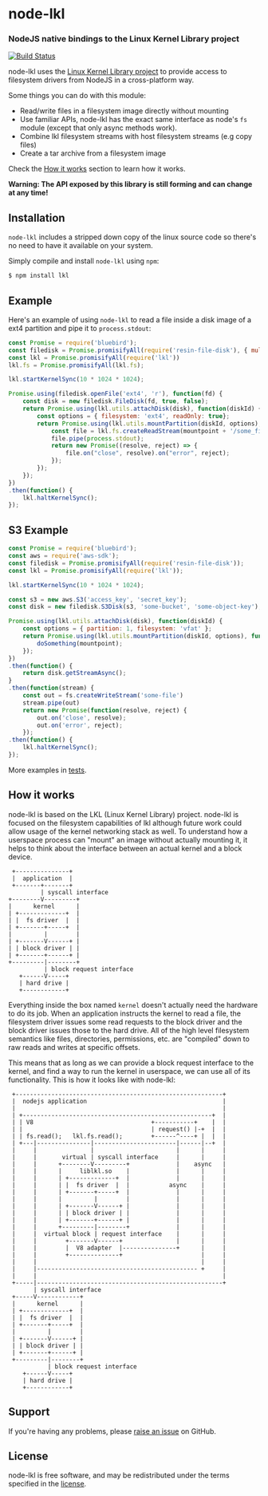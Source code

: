 node-lkl
=========
### NodeJS native bindings to the Linux Kernel Library project
[![Build Status](https://travis-ci.org/resin-io/node-lkl.svg?branch=master)](https://travis-ci.org/resin-io/node-lkl)

node-lkl uses the [Linux Kernel Library project](https://github.com/lkl/linux) to provide access to filesystem drivers
from NodeJS in a cross-platform way.

Some things you can do with this module:

* Read/write files in a filesystem image directly without mounting
* Use familiar APIs, node-lkl has the exact same interface as node's `fs` module (except that only async methods work).
* Combine lkl filesystem streams with host filesystem streams (e.g copy files)
* Create a tar archive from a filesystem image

Check the [How it works](#how-it-works) section to learn how it works.

**Warning: The API exposed by this library is still forming and can change at
any time!**

Installation
------------

`node-lkl` includes a stripped down copy of the linux source code so
there's no need to have it available on your system.

Simply compile and install `node-lkl` using `npm`:

``` bash
$ npm install lkl
```

Example
-------

Here's an example of using `node-lkl` to read a file inside a disk image of
a ext4 partition and pipe it to `process.stdout`:

``` javascript
const Promise = require('bluebird');
const filedisk = Promise.promisifyAll(require('resin-file-disk'), { multiArgs: true });
const lkl = Promise.promisifyAll(require('lkl'))
lkl.fs = Promise.promisifyAll(lkl.fs);

lkl.startKernelSync(10 * 1024 * 1024);

Promise.using(filedisk.openFile('ext4', 'r'), function(fd) {
	const disk = new filedisk.FileDisk(fd, true, false);
	return Promise.using(lkl.utils.attachDisk(disk), function(diskId) {
		const options = { filesystem: 'ext4', readOnly: true};
		return Promise.using(lkl.utils.mountPartition(diskId, options), function(mountpoint) {
			const file = lkl.fs.createReadStream(mountpoint + '/some_file');
			file.pipe(process.stdout);
			return new Promise((resolve, reject) => {
				file.on("close", resolve).on("error", reject);
			});
		});
	});
})
.then(function() {
	lkl.haltKernelSync();
});
```

S3 Example
----------

```javascript
const Promise = require('bluebird');
const aws = require('aws-sdk');
const filedisk = Promise.promisifyAll(require('resin-file-disk'));
const lkl = Promise.promisifyAll(require('lkl'));

lkl.startKernelSync(10 * 1024 * 1024);

const s3 = new aws.S3('access_key', 'secret_key');
const disk = new filedisk.S3Disk(s3, 'some-bucket', 'some-object-key');

Promise.using(lkl.utils.attachDisk(disk), function(diskId) {
	const options = { partition: 1, filesystem: 'vfat' };
	return Promise.using(lkl.utils.mountPartition(diskId, options), function(mountpoint) {
		doSomething(mountpoint);
	});
})
.then(function() {
	return disk.getStreamAsync();
}
.then(function(stream) {
	const out = fs.createWriteStream('some-file')
	stream.pipe(out)
	return new Promise(function(resolve, reject) {
		out.on('close', resolve);
		out.on('error', reject);
	});
.then(function() {
	lkl.haltKernelSync();
});
```

More examples in [tests](test/index.js).

How it works
------------

node-lkl is based on the LKL (Linux Kernel Library) project. node-lkl is
focused on the filesystem capabilities of lkl although future work could allow
usage of the kernel networking stack as well. To understand how a userspace
process can "mount" an image without actually mounting it, it helps to think
about the interface between an actual kernel and a block device.

```
 +---------------+
 |  application  |
 +-------+-------+
         | syscall interface
+--------V---------+
|      kernel      |
| +-------------+  |
| |  fs driver  |  |
| +-------+-----+  |
|         |        |
| +-------V------+ |
| | block driver | |
| +-------+------+ |
+---------|--------+
          | block request interface
   +------V-----+
   | hard drive |
   +------------+
```

Everything inside the box named `kernel` doesn't actually need the hardware
to do its job. When an application instructs the kernel to read a file, the
filesystem driver issues some read requests to the block driver and the block
driver issues those to the hard drive. All of the high level filesystem
semantics like files, directories, permissions, etc. are "compiled" down to raw
reads and writes at specific offsets.

This means that as long as we can provide a block request interface to the
kernel, and find a way to run the kernel in userspace, we can use all of its
functionality. This is how it looks like with node-lkl:

```
 +----------------------------------------------------------+
 |  nodejs application                                      |
 |                                                          |
 | +-----------------------------------------------------+  |
 | | V8                                 +-----------+    |  |
 | |                                    | request() |-+  |  |
 | | fs.read();   lkl.fs.read();        +------^----+ |  |  |
 | +---|---------------|-----------------------|------|--+  |
 |     |               |                       |      |     |
 |     |       virtual | syscall interface     |      |     |
 |     |      +--------V---------+             |    async   |
 |     |      |     liblkl.so    |             |      |     |
 |     |      | +-------------+  |             |      |     |
 |     |      | |  fs driver  |  |           async    |     |
 |     |      | +-------+-----+  |             |      |     |
 |     |      |         |        |             |      |     |
 |     |      | +-------V------+ |             |      |     |
 |     |      | | block driver | |             |      |     |
 |     |      | +-------+------+ |             |      |     |
 |     |      +---------|--------+             |      |     |
 |     |  virtual block | request interface    |      |     |
 |     |        +-------V------+               |      |     |
 |     |        |  V8 adapter  |---------------+      |     |
 |     |        +--------------+                      |     |
 |     |                                              |     |
 |     |--------------------------------------------- +     |
 |     |                                                    |
 +-----|----------------------------------------------------+
       | syscall interface
 +-----V------------+
 |      kernel      |
 | +-------------+  |
 | |  fs driver  |  |
 | +-------+-----+  |
 |         |        |
 | +-------V------+ |
 | | block driver | |
 | +-------+------+ |
 +---------|--------+
           | block request interface
    +------V-----+
    | hard drive |
    +------------+
```

Support
-------

If you're having any problems, please [raise an issue][github-issue] on GitHub.

License
-------

node-lkl is free software, and may be redistributed under the terms specified
in the [license].

[github-issue]: https://github.com/resin-io/node-lkl/issues/new
[license]: https://github.com/resin-io/node-lkl/blob/master/LICENSE
